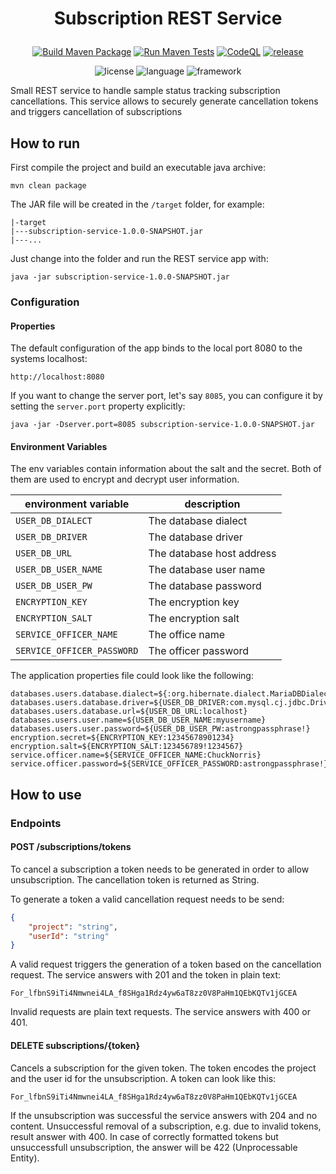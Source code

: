 # <p align=center>Subscription REST Service</p>

<div align="center">

[![Build Maven Package](https://github.com/qbicsoftware/subscription-service/actions/workflows/build_package.yml/badge.svg)](https://github.com/qbicsoftware/spring-boot-rest-service-template/actions/workflows/build_package.yml)
[![Run Maven Tests](https://github.com/qbicsoftware/subscription-service/actions/workflows/run_tests.yml/badge.svg)](https://github.com/qbicsoftware/spring-boot-rest-service-template/actions/workflows/run_tests.yml)
[![CodeQL](https://github.com/qbicsoftware/subscription-service/actions/workflows/codeql-analysis.yml/badge.svg)](https://github.com/qbicsoftware/spring-boot-rest-service-template/actions/workflows/codeql-analysis.yml)
[![release](https://img.shields.io/github/v/release/qbicsoftware/subscription-service?include_prereleases)](https://github.com/qbicsoftware/spring-boot-rest-service-template/releases)

![license](https://img.shields.io/github/license/qbicsoftware/spring-boot-rest-service-template)
![language](https://img.shields.io/badge/language-java-blue.svg)
![framework](https://img.shields.io/badge/framework-spring-blue.svg)

</div>

Small REST service to handle sample status tracking subscription cancellations.
This service allows to securely generate cancellation tokens and triggers cancellation of subscriptions

## How to run

First compile the project and build an executable java archive:

```
mvn clean package
```

The JAR file will be created in the ``/target`` folder, for example:

```
|-target
|---subscription-service-1.0.0-SNAPSHOT.jar
|---...
```

Just change into the folder and run the REST service app with:

```
java -jar subscription-service-1.0.0-SNAPSHOT.jar
```

### Configuration

#### Properties

The default configuration of the app binds to the local port 8080 to the systems localhost:

```
http://localhost:8080
```

If you want to change the server port, let's say `8085`, you can configure it by setting the
`server.port` property explicitly:

```
java -jar -Dserver.port=8085 subscription-service-1.0.0-SNAPSHOT.jar
```

#### Environment Variables
The env variables contain information about the salt and the secret. Both of them are used to encrypt and decrypt user information.

| environment variable       | description               |
|----------------------------|---------------------------|
| `USER_DB_DIALECT`          | The database dialect      |
| `USER_DB_DRIVER`           | The database driver       |
| `USER_DB_URL`              | The database host address |
| `USER_DB_USER_NAME`        | The database user name    |
| `USER_DB_USER_PW`          | The database password     |
| `ENCRYPTION_KEY`           | The encryption key        |
| `ENCRYPTION_SALT`          | The encryption salt       |
| `SERVICE_OFFICER_NAME`     | The office name           |
| `SERVICE_OFFICER_PASSWORD` | The officer password      |

The application properties file could look like the following:
```properties
databases.users.database.dialect=${:org.hibernate.dialect.MariaDBDialect}
databases.users.database.driver=${USER_DB_DRIVER:com.mysql.cj.jdbc.Driver}
databases.users.database.url=${USER_DB_URL:localhost}
databases.users.user.name=${USER_DB_USER_NAME:myusername}
databases.users.user.password=${USER_DB_USER_PW:astrongpassphrase!}
encryption.secret=${ENCRYPTION_KEY:12345678901234}
encryption.salt=${ENCRYPTION_SALT:123456789!1234567}
service.officer.name=${SERVICE_OFFICER_NAME:ChuckNorris}
service.officer.password=${SERVICE_OFFICER_PASSWORD:astrongpassphrase!}
```

## How to use

### Endpoints

#### POST /subscriptions/tokens

To cancel a subscription a token needs to be generated in order to allow unsubscription.
The cancellation token is returned as String.

To generate a token a valid cancellation request needs to be send:
```json
{
    "project": "string",
    "userId": "string"
}
```

A valid request triggers the generation of a token based on the cancellation request.
The service answers with 201 and the token in plain text:

```
For_lfbnS9iTi4Nmwnei4LA_f8SHga1Rdz4yw6aT8zz0V8PaHm1QEbKQTv1jGCEA
```

Invalid requests are plain text requests. The service answers with 400 or 401.

#### DELETE subscriptions/{token}
Cancels a subscription for the given token. The token encodes the project and the user id for the unsubscription.
A token can look like this:
```
For_lfbnS9iTi4Nmwnei4LA_f8SHga1Rdz4yw6aT8zz0V8PaHm1QEbKQTv1jGCEA
```
If the unsubscription was successful the service answers with 204 and no content.
Unsuccessful removal of a subscription, e.g. due to invalid tokens, result answer with 400. 
In case of correctly formatted tokens but unsuccessfull unsubscription, the answer will be 422 (Unprocessable Entity).

